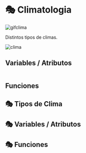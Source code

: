 # 🎭 Climatologia

![gifclima](./Imagenes/climatologia.gif)

Distintos tipos de climas.

![clima](./Imagenes/clima.jpg)

## Variables / Atributos

```

```

## Funciones

## 🎭 Tipos de Clima

## 🎭 Variables / Atributos

## 🎭 Funciones